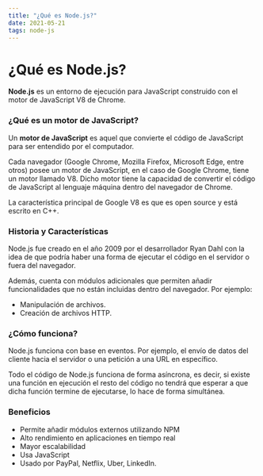 ```yaml
---
title: "¿Qué es Node.js?"
date: 2021-05-21
tags: node-js
---
```


# ¿Qué es Node.js?
**Node.js** es un entorno de ejecución para JavaScript construido con el motor de JavaScript V8 de Chrome.

### ¿Qué es un motor de JavaScript?

Un **motor de JavaScript** es aquel que convierte el código de JavaScript para ser entendido por el computador.

Cada navegador (Google Chrome, Mozilla Firefox, Microsoft Edge, entre otros) posee un motor de JavaScript, en el caso de Google Chrome, tiene un motor llamado V8. Dicho motor tiene la capacidad de convertir el código de JavaScript al lenguaje máquina dentro del navegador de Chrome.

La característica principal de Google V8 es que es open source y está escrito en C++.

### Historia y Características

Node.js fue creado en el año 2009 por el desarrollador Ryan Dahl con la idea de que podría haber una forma de ejecutar el código en el servidor o fuera del navegador.

Además, cuenta con módulos adicionales que permiten añadir funcionalidades que no están incluidas dentro del navegador. Por ejemplo:

-   Manipulación de archivos.
-   Creación de archivos HTTP.

### ¿Cómo funciona?

Node.js funciona con base en eventos. Por ejemplo, el envío de datos del cliente hacia el servidor o una petición a una URL en específico.

Todo el código de Node.js funciona de forma asíncrona, es decir, si existe una función en ejecución el resto del código no tendrá que esperar a que dicha función termine de ejecutarse, lo hace de forma simultánea.

### Beneficios

-   Permite añadir módulos externos utilizando NPM
-   Alto rendimiento en aplicaciones en tiempo real
-   Mayor escalabilidad
-   Usa JavaScript
-   Usado por PayPal, Netflix, Uber, LinkedIn.